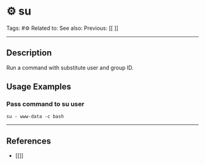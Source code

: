 # ⚙️ su
Tags: #⚙️ 
Related to: 
See also: 
Previous: [[ ]]

---
## Description

Run a command with substitute user and group ID.

## Usage Examples

### Pass command to su user

	su - www-data -c bash

---
## References
- [[]]